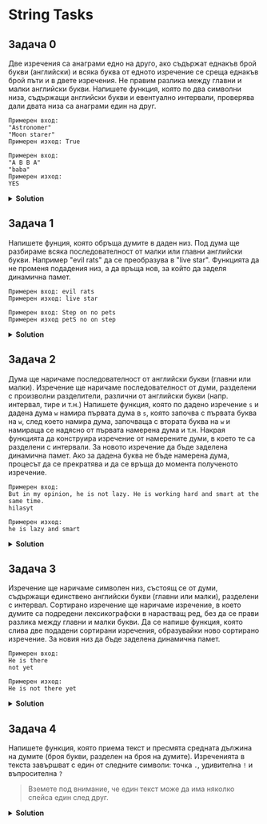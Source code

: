 # String Tasks

## Задача 0
Две изречения са анаграми едно на друго, ако съдържат еднакъв брой букви (английски) и всяка буква от едното изречение се среща еднакъв брой пъти и в двете изречения. Не правим разлика между главни и малки английски букви. Напишете функция, която по два символни низа, съдържащи английски букви и евентуално интервали, проверява дали двата низа са анаграми един на друг. 
   
```
Примерен вход:
"Astronomer" 
"Moon starer"
Примерен изход: True

Примерен вход:
"A B B A"
"baba"
Примерен изход:
YES
```

<details><summary><b>Solution</b></summary> 
<p>

```cpp
bool isLetter(char character)
{
	return character >= 'A' && character <= 'Z'
		|| character >= 'a' && character <= 'z';
}

char toLower(char character)
{
	if (character >= 'A' && character <= 'Z')
		return character + 'a' - 'A';

	return character;
}

void countOccurances(const char* string, unsigned heatMap[])
{
	if (!string)
		return;

	while (*string != '\0')
	{
		if (isLetter(*string))
		{
			unsigned letterIndex = toLower(*string) - 'a';
			heatMap[letterIndex] += 1;
		}
		string += 1;
	}
}

bool isAnagram(const char* str1, const char* str2)
{
	if (str1 == nullptr || str2 == nullptr)
		return false;

	const unsigned short ALPHABET_COUNT = 26;
	unsigned str1Heatmap[ALPHABET_COUNT]{};
	unsigned str2Heatmap[ALPHABET_COUNT]{};

	countOccurances(str1, str1Heatmap);
	countOccurances(str2, str2Heatmap);

	for (size_t i = 0; i < ALPHABET_COUNT; i++)
	{
		if (str1Heatmap[i] != str2Heatmap[i])
			return false;
	}

	return true;
}

int main()
{
	bool result = isAnagram("A B BC A", "baba");
	std::cout << result;
}

```

</p>
</details>

## Задача 1
Напишете фунция, която обръща думите в даден низ. Под дума ще разбираме всяка последователност от малки или главни английски букви. Например "evil rats" да се преобразува в "live star".
Функцията да не променя подадения низ, а да връща нов, за който да заделя динамична памет.

```
Примерен вход: evil rats
Примерен изход: live star
```

```
Примерен вход: Step on no pets
Примерен изход petS no on step
```

<details><summary><b>Solution</b></summary> 
<p>

```cpp
bool isLetter(char symbol)
{
	return (symbol >= 'a' && symbol <= 'z')
		|| (symbol >= 'A' && symbol <= 'Z');
}

unsigned getWordLength(const char* string) 
{
	if (!string)
		return 0;

	unsigned wordLength = 0;
	while (isLetter(*string))
	{
		wordLength += 1;
		string += 1;
	}

	return wordLength;
}

char* getWord(const char* string, unsigned wordLength) 
{
	if (wordLength == 0)
		return nullptr;

	char* word = new char[wordLength + 1];

	char* wordIter = word;
	while (isLetter(*string)) {
		*wordIter = *string;
		wordIter += 1;
		string += 1;
	}

	*wordIter = '\0';

	return word;
}

void fillNonLetterCharacters(char* destination, const char*& source) 
{
	if (!source || !destination || *source == '\0')
		return;
	
	while (*destination) 
	{
		destination += 1;
	}

	while (!isLetter(*source) && *source) {
		*destination = *source;
		destination += 1;
		source += 1;
	}

	*destination = '\0';
}

void reverseString(char* string) 
{
	unsigned stringSize = strlen(string);
	unsigned reverseIter = stringSize - 1;

	for (unsigned i = 0; i < stringSize / 2; i++) 
	{
		char temp = string[i];
		string[i] = string[reverseIter - i];
		string[reverseIter - i] = temp;
	}
}

char* reverseWordsInString(const char* string)
{
	if (!string)
		return nullptr;

	unsigned originalStringLength = strlen(string);
	char* reversedString = new char[originalStringLength + 1];
	reversedString[0] = '\0';

	fillNonLetterCharacters(reversedString, string);
	while (*string)
	{
		unsigned wordLength = getWordLength(string);
		char* word = getWord(string, wordLength);
		reverseString(word);
		strcat(reversedString, word);
		delete[] word;

		string += wordLength;
		fillNonLetterCharacters(reversedString, string);
	}

	reversedString[originalStringLength] = '\0';
	return reversedString;
}

int main() 
{
	char* str = reverseWordsInString("evil Rats");
	std::cout << str;
    delete[] str;
}
```

</p>
</details>

## Задача 2
Дума ще наричаме последователност от английски букви (главни или малки). Изречение ще наричаме последователност от думи, разделени с произволни разделители, различни от английски букви (напр. интервал, тире и т.н.)
Напишете функция, която по дадено изречение `s` и дадена дума `w` намира първата дума в `s`, която започва с първата буква на `w`, след което намира дума, започваща с втората буква на `w` и намираща се надясно от първата намерена дума и т.н. Накрая функцията да конструира изречение от намерените думи, в което те са разделени с интервали. За новото изречение да бъде заделена динамична памет. Ако за дадена буква не бъде намерена дума, процесът да се прекратява и да се връща до момента полученото изречение.

```
Примерен вход: 
But in my opinion, he is not lazy. He is working hard and smart at the same time.
hilasyt

Примерен изход:
he is lazy and smart
```

<details><summary><b>Solution</b></summary> 
<p>

```cpp
bool isLetter(char symbol)
{
	return (symbol >= 'a' && symbol <= 'z')
		|| (symbol >= 'A' && symbol <= 'Z');
}

unsigned getWordLength(const char* string) 
{
	if (!string)
		return 0;

	unsigned wordLength = 0;
	while (isLetter(*string))
	{
		wordLength += 1;
		string += 1;
	}

	return wordLength;
}

char* getWord(const char* string, unsigned wordLength) 
{
	if (wordLength == 0)
		return nullptr;

	char* word = new char[wordLength + 1];

	char* wordIter = word;
	while (isLetter(*string)) {
		*wordIter = *string;
		wordIter += 1;
		string += 1;
	}

	*wordIter = '\0';

	return word;
}

char toLower(char character)
{
	if (character >= 'A' && character <= 'Z')
		return character += ('a' - 'A');

	return character;
}

void skipWord(const char*& string)
{
	if (!string || !*string)
		return;

	while (*string && isLetter(*string))
	{
		string += 1;
	}
}

void skipNonLetters(const char*& string)
{
	if (!string || !*string)
		return;

	while (*string && !isLetter(*string))
	{
		string += 1;
	}
}

void skipToNextWord(const char*& string) 
{
	skipWord(string);
	skipNonLetters(string);
}

char* combineCluster(const char* const* wordCluster, unsigned clusterSize)
{
	if (clusterSize == 0)
		return strcpy(new char[1], "");

	unsigned totalLength = 0;
	for (unsigned i = 0; i < clusterSize; i++)
	{
		totalLength += strlen(wordCluster[i]);
	}
	totalLength += clusterSize - 1;

	char* combinedCluster = new char[totalLength + 1];
	*combinedCluster = '\0';

	for (unsigned i = 0; i < clusterSize; i++)
	{
		strcat(combinedCluster, wordCluster[i]);

		if (i + 1 < clusterSize)
			strcat(combinedCluster, " ");
	}

	return combinedCluster;
}

char* constructSentenceFromWord(const char* originalSentence, const char* word)
{
	if (!originalSentence || !word)
		return nullptr;

	unsigned wordSize = strlen(word);

	char** wordCluster = new char* [wordSize];
	unsigned wordsInCluster = 0;
	
	skipNonLetters(originalSentence);
	while (*originalSentence && *word && wordsInCluster < wordSize)
	{
		if (toLower(*originalSentence) == toLower(*word))
		{
			unsigned wordLength = getWordLength(originalSentence);
			wordCluster[wordsInCluster] = getWord(originalSentence, wordLength);
			wordsInCluster += 1;
			
			word += 1;
			originalSentence += wordLength;
		}

		skipToNextWord(originalSentence);
	}

	char* combinedCluster = combineCluster(wordCluster, wordsInCluster);

	for (unsigned i = 0; i < wordsInCluster; i++)
	{
		delete[] wordCluster[i];
	}
	delete[] wordCluster;

	return combinedCluster;
}

int main()
{
	char* text = constructSentenceFromWord("But in my opinion, he is not lazy. He is working hard and smart at the same time.", "bhilasyt");
	std::cout << text;
    delete[] text;
}
```

</p>
</details>

## Задача 3
Изречение ще наричаме символен низ, състоящ се от думи, съдържащи единствено английски букви (главни или малки), разделени с интервал. Сортирано изречение ще наричаме изречение, в което думите са подредени лексикографски в нарастващ ред, без да се прави разлика между главни и малки букви.
Да се напише функция, която слива две подадени сортирани изречения, образувайки ново сортирано изречение. За новия низ да бъде заделена динамична памет.

```
Примерен вход: 
He is there
not yet

Примерен изход:
He is not there yet
```

<details><summary><b>Solution</b></summary> 
<p>

```cpp
bool isLetter(char character)
{
	return character >= 'A' && character <= 'Z'
		|| character >= 'a' && character <= 'z';
}

unsigned getWordLength(const char* string)
{
	if (!string || *string == '\0')
		return 0;

	unsigned wordLength = 0;
	while (*string != '\0' && isLetter(*string))
	{
		wordLength += 1;
		string += 1;
	}

	return wordLength;
}


char* getWord(const char* string)
{
	unsigned wordLength = getWordLength(string);

	if (wordLength == 0)
		return nullptr;

	char* word = new char[wordLength + 1];
	char* wordIter = word;

	while (*string != '\0' && isLetter(*string))
	{
		*wordIter = *string;
		wordIter += 1;
		string += 1;
	}
	*wordIter = '\0';

	return word;
}

char* mergeSortedStrings(const char* str1, const char* str2)
{
	if (!str1 && !str2)
		return nullptr;

	if (!str1)
		return strcpy(new char[strlen(str2) + 1], str2);

	if (!str2)
		return strcpy(new char[strlen(str1) + 1], str1);
		
	unsigned str1Len = strlen(str1);
	unsigned str2Len = strlen(str2);
	char* mergedStrings = new char[str1Len + 1 + str2Len + 1];
	*mergedStrings = '\0';

	while (*str1 != '\0' && *str2 != '\0')
	{
		char* str1Word = getWord(str1);
		char* str2Word = getWord(str2);
		int result = strcmp(str1Word, str2Word);

		if (result < 1) 
		{
			strcat(mergedStrings, str1Word);
			strcat(mergedStrings, " ");
			str1 += strlen(str1Word);

			if (*str1 == ' ')
				str1 += 1;

			delete[] str1Word;
			str1Word = getWord(str1);
		}
		else
		{
			strcat(mergedStrings, str2Word);
			strcat(mergedStrings, " ");
			str2 += strlen(str2Word);

			if (*str2 == ' ')
				str2 += 1;

			delete[] str2Word;
			str2Word = getWord(str2);
		}
	}

	if (*str1 == '\0')
		strcat(mergedStrings, str2);
	else
		strcat(mergedStrings, str1);

	return mergedStrings;
}

int main()
{
	char* merged = mergeSortedStrings("He is there", "not yet");
	std::cout << merged;
	delete[] merged;
}
```

</p>
</details>

## Задача 4
Напишете функция, която приема текст и пресмята средната дължина на думите (броя букви, разделен на броя на думите). Изреченията в текста завършват с един от следните символи: точка `.`, удивителна `!` и въпросителна `?` 
> Вземете под внимание, че един текст може да има няколко спейса един след друг.

<details><summary><b>Solution</b></summary> 
<p>

```cpp
double getAverageWordLength(const char* string)
{
	int iter = 0;
	int charCount = 0;
	int wordCount = 0;

	bool isInWord = false;

	while (string[iter] != '\0')
	{
		bool isAtSymbol = string[iter] == '.' || string[iter] == '!' || string[iter] == '?' || string[iter] == ' ';
		bool isAtLetter = string[iter] >= 'A' && string[iter] <= 'Z' || string[iter] >= 'a' && string[iter] <= 'z';
		bool isAtEndOfString = string[iter + 1] == '\0';

		if (isAtLetter)
		{
			isInWord = true;
			charCount++;
		}
		
		if (isAtSymbol && isInWord || isAtEndOfString)
		{
			wordCount++;
			isInWord = false;
		}

		iter++;
	}

	return (double)charCount / wordCount;
}
```

</p>
</details>